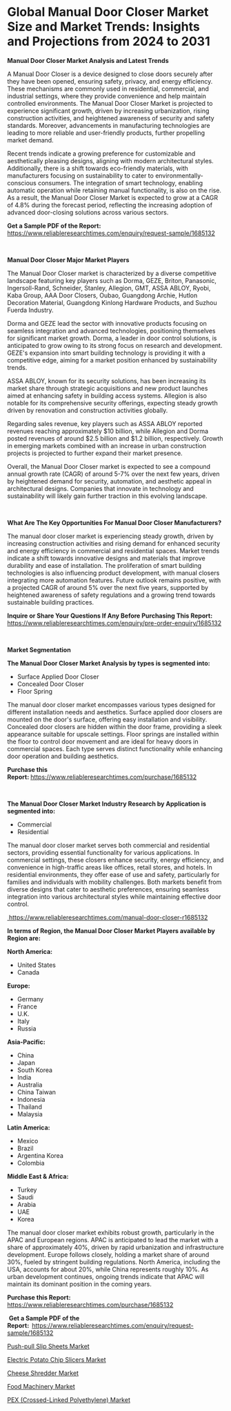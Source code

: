 <p><h1>Global Manual Door Closer Market Size and Market Trends: Insights and Projections from 2024 to 2031</h1></p><p><strong>Manual Door Closer Market Analysis and Latest Trends</strong></p>
<p><p>A Manual Door Closer is a device designed to close doors securely after they have been opened, ensuring safety, privacy, and energy efficiency. These mechanisms are commonly used in residential, commercial, and industrial settings, where they provide convenience and help maintain controlled environments. The Manual Door Closer Market is projected to experience significant growth, driven by increasing urbanization, rising construction activities, and heightened awareness of security and safety standards. Moreover, advancements in manufacturing technologies are leading to more reliable and user-friendly products, further propelling market demand.</p><p>Recent trends indicate a growing preference for customizable and aesthetically pleasing designs, aligning with modern architectural styles. Additionally, there is a shift towards eco-friendly materials, with manufacturers focusing on sustainability to cater to environmentally-conscious consumers. The integration of smart technology, enabling automatic operation while retaining manual functionality, is also on the rise. As a result, the Manual Door Closer Market is expected to grow at a CAGR of 4.8% during the forecast period, reflecting the increasing adoption of advanced door-closing solutions across various sectors.</p></p>
<p><strong>Get a Sample PDF of the Report:&nbsp;</strong> <a href="https://www.reliableresearchtimes.com/enquiry/request-sample/1685132?utm_campaign=1287&utm_medium=2&utm_source=Github&utm_content=ia&utm_term=16102024&utm_id=manual-door-closer">https://www.reliableresearchtimes.com/enquiry/request-sample/1685132</a></p>
<p>&nbsp;</p>
<p><strong>Manual Door Closer Major Market Players</strong></p>
<p><p>The Manual Door Closer market is characterized by a diverse competitive landscape featuring key players such as Dorma, GEZE, Briton, Panasonic, Ingersoll-Rand, Schneider, Stanley, Allegion, GMT, ASSA ABLOY, Ryobi, Kaba Group, AAA Door Closers, Oubao, Guangdong Archie, Hutlon Decoration Material, Guangdong Kinlong Hardware Products, and Suzhou Fuerda Industry. </p><p>Dorma and GEZE lead the sector with innovative products focusing on seamless integration and advanced technologies, positioning themselves for significant market growth. Dorma, a leader in door control solutions, is anticipated to grow owing to its strong focus on research and development. GEZE's expansion into smart building technology is providing it with a competitive edge, aiming for a market position enhanced by sustainability trends.</p><p>ASSA ABLOY, known for its security solutions, has been increasing its market share through strategic acquisitions and new product launches aimed at enhancing safety in building access systems. Allegion is also notable for its comprehensive security offerings, expecting steady growth driven by renovation and construction activities globally.</p><p>Regarding sales revenue, key players such as ASSA ABLOY reported revenues reaching approximately $10 billion, while Allegion and Dorma posted revenues of around $2.5 billion and $1.2 billion, respectively. Growth in emerging markets combined with an increase in urban construction projects is projected to further expand their market presence.</p><p>Overall, the Manual Door Closer market is expected to see a compound annual growth rate (CAGR) of around 5-7% over the next few years, driven by heightened demand for security, automation, and aesthetic appeal in architectural designs. Companies that innovate in technology and sustainability will likely gain further traction in this evolving landscape.</p></p>
<p>&nbsp;</p>
<p><strong>What Are The Key Opportunities For Manual Door Closer Manufacturers?</strong></p>
<p><p>The manual door closer market is experiencing steady growth, driven by increasing construction activities and rising demand for enhanced security and energy efficiency in commercial and residential spaces. Market trends indicate a shift towards innovative designs and materials that improve durability and ease of installation. The proliferation of smart building technologies is also influencing product development, with manual closers integrating more automation features. Future outlook remains positive, with a projected CAGR of around 5% over the next five years, supported by heightened awareness of safety regulations and a growing trend towards sustainable building practices.</p></p>
<p><strong>Inquire or Share Your Questions If Any Before Purchasing This Report:</strong> <a href="https://www.reliableresearchtimes.com/enquiry/pre-order-enquiry/1685132?utm_campaign=1287&utm_medium=2&utm_source=Github&utm_content=ia&utm_term=16102024&utm_id=manual-door-closer">https://www.reliableresearchtimes.com/enquiry/pre-order-enquiry/1685132</a></p>
<p>&nbsp;</p>
<p><strong>Market Segmentation</strong></p>
<p><strong>The Manual Door Closer Market Analysis by types is segmented into:</strong></p>
<p><ul><li>Surface Applied Door Closer</li><li>Concealed Door Closer</li><li>Floor Spring</li></ul></p>
<p><p>The manual door closer market encompasses various types designed for different installation needs and aesthetics. Surface applied door closers are mounted on the door's surface, offering easy installation and visibility. Concealed door closers are hidden within the door frame, providing a sleek appearance suitable for upscale settings. Floor springs are installed within the floor to control door movement and are ideal for heavy doors in commercial spaces. Each type serves distinct functionality while enhancing door operation and building aesthetics.</p></p>
<p><strong>Purchase this Report:&nbsp;</strong><a href="https://www.reliableresearchtimes.com/purchase/1685132?utm_campaign=1287&utm_medium=2&utm_source=Github&utm_content=ia&utm_term=16102024&utm_id=manual-door-closer">https://www.reliableresearchtimes.com/purchase/1685132</a></p>
<p>&nbsp;</p>
<p><strong>The Manual Door Closer Market Industry Research by Application is segmented into:</strong></p>
<p><ul><li>Commercial</li><li>Residential</li></ul></p>
<p><p>The manual door closer market serves both commercial and residential sectors, providing essential functionality for various applications. In commercial settings, these closers enhance security, energy efficiency, and convenience in high-traffic areas like offices, retail stores, and hotels. In residential environments, they offer ease of use and safety, particularly for families and individuals with mobility challenges. Both markets benefit from diverse designs that cater to aesthetic preferences, ensuring seamless integration into various architectural styles while maintaining effective door control.</p></p>
<p><a href="https://www.reliableresearchtimes.com/manual-door-closer-r1685132?utm_campaign=1287&utm_medium=2&utm_source=Github&utm_content=ia&utm_term=16102024&utm_id=manual-door-closer">&nbsp;https://www.reliableresearchtimes.com/manual-door-closer-r1685132</a></p>
<p><strong>In terms of Region, the Manual Door Closer Market Players available by Region are:</strong></p>
<p>
    <p> <strong> North America: </strong>
        <ul>
            <li>United States</li>
            <li>Canada</li>
        </ul>
        </p> 
    <p> <strong> Europe: </strong>
        <ul>
            <li>Germany</li>
            <li>France</li>
            <li>U.K.</li>
            <li>Italy</li>
            <li>Russia</li>
        </ul>
        </p> 
    <p> <strong> Asia-Pacific: </strong>
        <ul>
            <li>China</li>
            <li>Japan</li>
            <li>South Korea</li>
            <li>India</li>
            <li>Australia</li>
            <li>China Taiwan</li>
            <li>Indonesia</li>
            <li>Thailand</li>
            <li>Malaysia</li>
        </ul>
        </p> 
    <p> <strong> Latin America: </strong>
        <ul>
            <li>Mexico</li>
            <li>Brazil</li>
            <li>Argentina Korea</li>
            <li>Colombia</li>
        </ul>
        </p> 
    <p> <strong> Middle East & Africa: </strong>
        <ul>
            <li>Turkey</li>
            <li>Saudi</li>
            <li>Arabia</li>
            <li>UAE</li>
            <li>Korea</li>
        </ul>
    </p>
    </p>
<p><p>The manual door closer market exhibits robust growth, particularly in the APAC and European regions. APAC is anticipated to lead the market with a share of approximately 40%, driven by rapid urbanization and infrastructure development. Europe follows closely, holding a market share of around 30%, fueled by stringent building regulations. North America, including the USA, accounts for about 20%, while China represents roughly 10%. As urban development continues, ongoing trends indicate that APAC will maintain its dominant position in the coming years.</p></p>
<p><strong>Purchase this Report: </strong><a href="https://www.reliableresearchtimes.com/purchase/1685132?utm_campaign=1287&utm_medium=2&utm_source=Github&utm_content=ia&utm_term=16102024&utm_id=manual-door-closer">https://www.reliableresearchtimes.com/purchase/1685132</a></p>
<p>&nbsp;<strong>Get a Sample PDF of the Report:&nbsp;&nbsp;</strong><a href="https://www.reliableresearchtimes.com/enquiry/request-sample/1685132?utm_campaign=1287&utm_medium=2&utm_source=Github&utm_content=ia&utm_term=16102024&utm_id=manual-door-closer">https://www.reliableresearchtimes.com/enquiry/request-sample/1685132</a></p>
<p><strong></strong></p>
<p><p><a href="https://www.linkedin.com/pulse/push-pull-slip-sheets-market-size-share-analysis-growth-of3yc?trk=public_post_embed_feed-article-content&utm_campaign=1287&utm_medium=2&utm_source=Github&utm_content=ia&utm_term=16102024&utm_id=manual-door-closer">Push-pull Slip Sheets Market</a></p><p><a href="https://www.linkedin.com/pulse/global-electric-potato-chip-slicers-market-trends-forecasts-sahqc?trk=public_post_embed_feed-article-content&utm_campaign=1287&utm_medium=2&utm_source=Github&utm_content=ia&utm_term=16102024&utm_id=manual-door-closer">Electric Potato Chip Slicers Market</a></p><p><a href="https://www.linkedin.com/pulse/cheese-shredder-industry-sector-market-dynamics-future-scenarios-pmozc?trk=public_post_embed_feed-article-content&utm_campaign=1287&utm_medium=2&utm_source=Github&utm_content=ia&utm_term=16102024&utm_id=manual-door-closer">Cheese Shredder Market</a></p><p><a href="https://www.linkedin.com/pulse/global-food-machinery-market-focus-application-end-use-industry-9ri5c?trk=public_post_embed_feed-article-content&utm_campaign=1287&utm_medium=2&utm_source=Github&utm_content=ia&utm_term=16102024&utm_id=manual-door-closer">Food Machinery Market</a></p><p><a href="https://www.linkedin.com/pulse/pex-crossed-linked-polyethylene-market-global-regional-ply9c?trk=public_post_embed_feed-article-content&utm_campaign=1287&utm_medium=2&utm_source=Github&utm_content=ia&utm_term=16102024&utm_id=manual-door-closer">PEX (Crossed-Linked Polyethylene) Market</a></p></p>